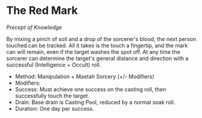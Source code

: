 # The Red Mark
_Precept of Knowledge_

By mixing a pinch of soil and a drop of the sorcerer's blood, the next person touched can be tracked. All it takes is the touch a fingertip, and the mark can will remain, even if the target washes the spot off. At any time the sorcerer can determine the target's general distance and direction with a successful (Intelligence + Occult) roll.

* Method: Manipulation + Maetah Sorcery (+/- Modifiers)
* Modifiers:
* Success: Must achieve one success on the casting roll, then successfully touch the target.
* Drain: Base drain is Casting Pool, reduced by a normal soak roll.
* Duration: One day per success.